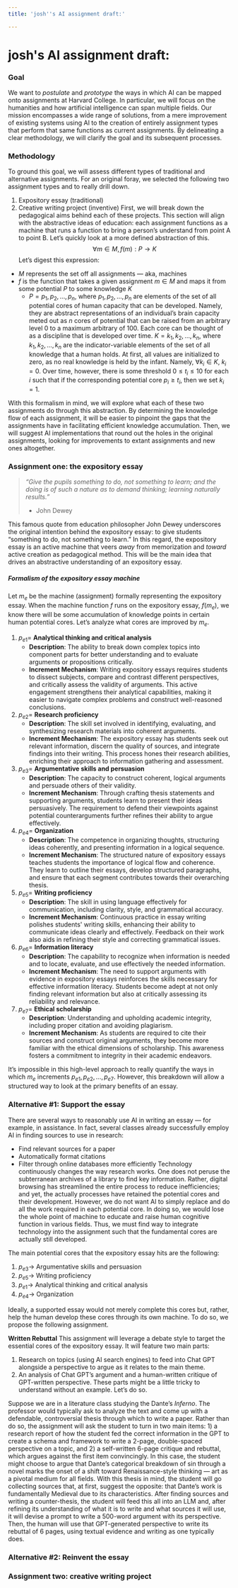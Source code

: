 ```yaml
---
title: 'josh''s AI assignment draft:'

---
```


# josh's AI assignment draft: 


### Goal
We want to *postulate* and *prototype* the ways in which AI can be mapped onto assignments at Harvard College. In particular, we will focus on the humanities and how artificial intelligence can span multiple fields. Our mission encompasses a wide range of solutions, from a mere improvement of existing systems using AI to the creation of entirely assignment types that perform that same functions as current assignments. By delineating a clear methodology, we will clarify the goal and its subsequent processes.
### Methodology
To ground this goal, we will assess different types of traditional and alternative assignments. For an original foray, we selected the following two assignment types and to really drill down.
1. Expository essay (traditional)
2. Creative writing project (inventive)
First, we will break down the pedagogical aims behind each of these projects. This section will align with the abstractive ideas of education: each assignment functions as a machine that runs a function to bring a person’s understand from point A to point B. Let’s quickly look at a more defined abstraction of this. $$\forall m \in M, f(m): P \rightarrow K$$
Let’s digest this expression:
- $M$ represents the set off all assignments — aka, machines
- $f$ is the function that takes a given assignment $m \in M$ and maps it from some potential $P$ to some knowledge $K$
	- $P = {p_1, p_2,\ldots, p_n}$, where ${p_1, p_2,\ldots, p_n}$ are elements of the set of all potential cores of human capacity that can be developed. Namely, they are abstract representations of an individual’s brain capacity meted out as $n$ cores of potential that can be raised from an arbitrary level $0$ to a maximum arbitrary of $100$. Each core can be thought of as a discipline that is developed over time. 
	$K = {k_1, k_2,\ldots, k_n}$, where ${k_1, k_2,\ldots, k_n}$ are the indicator-variable elements of the set of all knowledge that a human holds. At first, all values are initialized to zero, as no real knowledge is held by the infant. Namely, $\forall k_i \in K$, $k_i = 0$. Over time, however, there is some threshold $0 \leq t_i \leq 10$ for each $i$ such that if the corresponding potential core $p_i \geq t_i$, then we set $k_i = 1$. 

With this formalism in mind, we will explore what each of these two assignments do through this abstraction. By determining the knowledge flow of each assignment, it will be easier to pinpoint the gaps that the assignments have in facilitating efficient knowledge accumulation. Then, we will suggest AI implementations that round out the holes in the original assignments, looking for improvements to extant assignments and new ones altogether.

### Assignment one: the expository essay

> *“Give the pupils something to do, not something to learn; and the doing is of such a nature as to demand thinking; learning naturally results.”*
> 	- John Dewey

This famous quote from education philosopher John Dewey underscores the original intention behind the expository essay: to give students “something to do, not something to learn.” In this regard, the expository essay is an active machine that veers *away* from memorization and *toward* active creation as pedagogical method. This will be the main idea that drives an abstractive understanding of an expository essay.

##### Formalism of the expository essay machine
Let $m_e$ be the machine (assignment) formally representing the expository essay. When the machine function $f$ runs on the expository essay, $f(m_e)$, we know there will be some accumulation of knowledge points in certain human potential cores. Let’s analyze what cores are improved by $m_e$. 
1. $p_{e1} =$ **Analytical thinking and critical analysis**
    - **Description**: The ability to break down complex topics into component parts for better understanding and to evaluate arguments or propositions critically.
    - **Increment Mechanism**: Writing expository essays requires students to dissect subjects, compare and contrast different perspectives, and critically assess the validity of arguments. This active engagement strengthens their analytical capabilities, making it easier to navigate complex problems and construct well-reasoned conclusions.
2. $p_{e2} =$ **Research proficiency**
    - **Description**: The skill set involved in identifying, evaluating, and synthesizing research materials into coherent arguments.
    - **Increment Mechanism**: The expository essay has students seek out relevant information, discern the quality of sources, and integrate findings into their writing. This process hones their research abilities, enriching their approach to information gathering and assessment.
3.  $p_{e3} =$ **Argumentative skills and persuasion**
    - **Description**: The capacity to construct coherent, logical arguments and persuade others of their validity.
    - **Increment Mechanism**: Through crafting thesis statements and supporting arguments, students learn to present their ideas persuasively. The requirement to defend their viewpoints against potential counterarguments further refines their ability to argue effectively.
1.  $p_{e4} =$ **Organization**
    - **Description**: The competence in organizing thoughts, structuring ideas coherently, and presenting information in a logical sequence.
    - **Increment Mechanism**: The structured nature of expository essays teaches students the importance of logical flow and coherence. They learn to outline their essays, develop structured paragraphs, and ensure that each segment contributes towards their overarching thesis.
2.  $p_{e5} =$ **Writing proficiency**
    - **Description**: The skill in using language effectively for communication, including clarity, style, and grammatical accuracy.
    - **Increment Mechanism**: Continuous practice in essay writing polishes students' writing skills, enhancing their ability to communicate ideas clearly and effectively. Feedback on their work also aids in refining their style and correcting grammatical issues.
3. $p_{e6} =$  **Information literacy**
    - **Description**: The capability to recognize when information is needed and to locate, evaluate, and use effectively the needed information.
    - **Increment Mechanism**: The need to support arguments with evidence in expository essays reinforces the skills necessary for effective information literacy. Students become adept at not only finding relevant information but also at critically assessing its reliability and relevance.
4.  $p_{e7} =$ **Ethical scholarship**
    - **Description**: Understanding and upholding academic integrity, including proper citation and avoiding plagiarism.
    - **Increment Mechanism**: As students are required to cite their sources and construct original arguments, they become more familiar with the ethical dimensions of scholarship. This awareness fosters a commitment to integrity in their academic endeavors.

It’s impossible in this high-level approach to really quantify the ways in which $m_e$ increments $p_{e1}, p_{e2},\ldots,p_{e7}$. However, this breakdown will allow a structured way to look at the primary benefits of an essay. 
### Alternative #1: Support the essay
There are several ways to reasonably use AI in writing an essay — for example, in assistance. In fact, several classes already successfully employ AI in finding sources to use in research:
- Find relevant sources for a paper
- Automatically format citations
- Filter through online databases more efficiently
Technology continuously changes the way research works. One does not peruse the subterranean archives of a library to find key information. Rather, digital browsing has streamlined the entire process to reduce inefficiencies; and yet, the actually processes have retained the potential cores and their development. However, we do not want AI to simply replace and do all the work required in each potential core. In doing so, we would lose the whole point of machine to educate and raise human cognitive function in various fields. Thus, we must find way to integrate technology into the assignment such that the fundamental cores are actually still developed. 

The main potential cores that the expository essay hits are the following: 
1. $p_{e3} \rightarrow$ Argumentative skills and persuasion 
2. $p_{e5} \rightarrow$ Writing proficiency
3. $p_{e1} \rightarrow$ Analytical thinking and critical analysis
4. $p_{e4} \rightarrow$ Organization

Ideally, a supported essay would not merely complete this cores but, rather, help the human develop these cores through its own machine. To do so, we propose the following assignment. 

**Written Rebuttal**
This assignment will leverage a debate style to target the essential cores of the expository essay. It will feature two main parts:
1. Research on topics (using AI search engines) to feed into Chat GPT alongside a perspective to argue as it relates to the main theme.
2. An analysis of Chat GPT’s argument and a human-written critique of GPT-written perspective.
These parts might be a little tricky to understand without an example. Let’s do so.

Suppose we are in a literature class studying the Dante’s *Inferno*. The professor would typically ask to analyze the text and come up with a defendable, controversial thesis through which to write a paper. Rather than do so, the assignment will ask the student to turn in two main items: 1) a research report of how the student fed the correct information in the GPT to create a schema and framework to write a 2-page, double-spaced perspective on a topic, and 2) a self-written 6-page critique and rebuttal, which argues against the first item convincingly. In this case, the student might choose to argue that Dante’s categorical breakdown of sin through a novel marks the onset of a shift toward Renaissance-style thinking — art as a pivotal medium for all fields. With this thesis in mind, the student will go collecting sources that, at first, suggest the opposite: that Dante’s work is fundamentally Medieval due to its characteristics. After finding sources and writing a counter-thesis, the student will feed this all into an LLM and, after refining its understanding of what it is to write and what sources it will use, it will devise a prompt to write a 500-word argument with its perspective. Then, the human will use that GPT-generated perspective to write its rebuttal of 6 pages, using textual evidence and writing as one typically does.  
### Alternative #2: Reinvent the essay
### Assignment two: creative writing project
